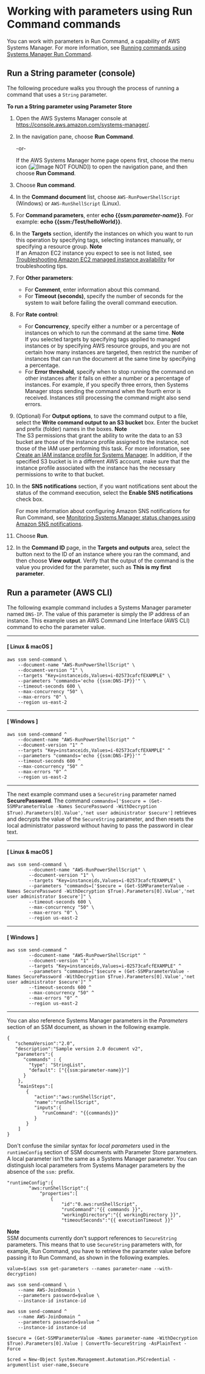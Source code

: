 # Working with parameters using Run Command commands<a name="sysman-param-runcommand"></a>

You can work with parameters in Run Command, a capability of AWS Systems Manager\. For more information, see [Running commands using Systems Manager Run Command](run-command.md)\.

## Run a String parameter \(console\)<a name="param-test-console"></a>

The following procedure walks you through the process of running a command that uses a `String` parameter\. 

**To run a String parameter using Parameter Store**

1. Open the AWS Systems Manager console at [https://console\.aws\.amazon\.com/systems\-manager/](https://console.aws.amazon.com/systems-manager/)\.

1. In the navigation pane, choose **Run Command**\.

   \-or\-

   If the AWS Systems Manager home page opens first, choose the menu icon \(![\[Image NOT FOUND\]](http://docs.aws.amazon.com/systems-manager/latest/userguide/images/menu-icon-small.png)\) to open the navigation pane, and then choose **Run Command**\.

1. Choose **Run command**\.

1. In the **Command document** list, choose `AWS-RunPowerShellScript` \(Windows\) or `AWS-RunShellScript` \(Linux\)\.

1. For **Command parameters**, enter **echo \{\{ssm:*parameter\-name*\}\}**\. For example: **echo \{\{ssm:/Test/helloWorld\}\}**\. 

1. In the **Targets** section, identify the instances on which you want to run this operation by specifying tags, selecting instances manually, or specifying a resource group\.
**Note**  
If an Amazon EC2 instance you expect to see is not listed, see [Troubleshooting Amazon EC2 managed instance availability](troubleshooting-managed-instances.md) for troubleshooting tips\.

1. For **Other parameters**:
   + For **Comment**, enter information about this command\.
   + For **Timeout \(seconds\)**, specify the number of seconds for the system to wait before failing the overall command execution\. 

1. For **Rate control**:
   + For **Concurrency**, specify either a number or a percentage of instances on which to run the command at the same time\.
**Note**  
If you selected targets by specifying tags applied to managed instances or by specifying AWS resource groups, and you are not certain how many instances are targeted, then restrict the number of instances that can run the document at the same time by specifying a percentage\.
   + For **Error threshold**, specify when to stop running the command on other instances after it fails on either a number or a percentage of instances\. For example, if you specify three errors, then Systems Manager stops sending the command when the fourth error is received\. Instances still processing the command might also send errors\.

1. \(Optional\) For **Output options**, to save the command output to a file, select the **Write command output to an S3 bucket** box\. Enter the bucket and prefix \(folder\) names in the boxes\.
**Note**  
The S3 permissions that grant the ability to write the data to an S3 bucket are those of the instance profile assigned to the instance, not those of the IAM user performing this task\. For more information, see [Create an IAM instance profile for Systems Manager](setup-instance-profile.md)\. In addition, if the specified S3 bucket is in a different AWS account, make sure that the instance profile associated with the instance has the necessary permissions to write to that bucket\.

1. In the **SNS notifications** section, if you want notifications sent about the status of the command execution, select the **Enable SNS notifications** check box\.

   For more information about configuring Amazon SNS notifications for Run Command, see [Monitoring Systems Manager status changes using Amazon SNS notifications](monitoring-sns-notifications.md)\.

1. Choose **Run**\.

1. In the **Command ID** page, in the **Targets and outputs** area, select the button next to the ID of an instance where you ran the command, and then choose **View output**\. Verify that the output of the command is the value you provided for the parameter, such as **This is my first parameter**\.

## Run a parameter \(AWS CLI\)<a name="param-test-cli"></a>

The following example command includes a Systems Manager parameter named `DNS-IP`\. The value of this parameter is simply the IP address of an instance\. This example uses an AWS Command Line Interface \(AWS CLI\) command to echo the parameter value\.

------
#### [ Linux & macOS ]

```
aws ssm send-command \
    --document-name "AWS-RunPowerShellScript" \
    --document-version "1" \
    --targets "Key=instanceids,Values=i-02573cafcfEXAMPLE" \
    --parameters "commands='echo {{ssm:DNS-IP}}'" \
    --timeout-seconds 600 \
    --max-concurrency "50" \
    --max-errors "0" \
    --region us-east-2
```

------
#### [ Windows ]

```
aws ssm send-command ^
    --document-name "AWS-RunPowerShellScript" ^
    --document-version "1" ^
    --targets "Key=instanceids,Values=i-02573cafcfEXAMPLE" ^
    --parameters "commands='echo {{ssm:DNS-IP}}'" ^
    --timeout-seconds 600 ^
    --max-concurrency "50" ^
    --max-errors "0" ^
    --region us-east-2
```

------

The next example command uses a `SecureString` parameter named **SecurePassword**\. The command `commands=['$secure = (Get-SSMParameterValue -Names SecurePassword -WithDecryption $True).Parameters[0].Value','net user administrator $secure']` retrieves and decrypts the value of the `SecureString` parameter, and then resets the local administrator password without having to pass the password in clear text\.

------
#### [ Linux & macOS ]

```
aws ssm send-command \
        --document-name "AWS-RunPowerShellScript" \
        --document-version "1" \
        --targets "Key=instanceids,Values=i-02573cafcfEXAMPLE" \
        --parameters "commands=['$secure = (Get-SSMParameterValue -Names SecurePassword -WithDecryption $True).Parameters[0].Value','net user administrator $secure']" \
        --timeout-seconds 600 \
        --max-concurrency "50" \
        --max-errors "0" \
        --region us-east-2
```

------
#### [ Windows ]

```
aws ssm send-command ^
        --document-name "AWS-RunPowerShellScript" ^
        --document-version "1" ^
        --targets "Key=instanceids,Values=i-02573cafcfEXAMPLE" ^
        --parameters "commands=['$secure = (Get-SSMParameterValue -Names SecurePassword -WithDecryption $True).Parameters[0].Value','net user administrator $secure']" ^
        --timeout-seconds 600 ^
        --max-concurrency "50" ^
        --max-errors "0" ^
        --region us-east-2
```

------

You can also reference Systems Manager parameters in the *Parameters* section of an SSM document, as shown in the following example\.

```
{
   "schemaVersion":"2.0",
   "description":"Sample version 2.0 document v2",
   "parameters":{
      "commands" : {
        "type": "StringList",
        "default": ["{{ssm:parameter-name}}"]
      }
    },
    "mainSteps":[
       {
          "action":"aws:runShellScript",
          "name":"runShellScript",
          "inputs":{
             "runCommand": "{{commands}}"
          }
       }
    ]
}
```

Don't confuse the similar syntax for *local parameters* used in the `runtimeConfig` section of SSM documents with Parameter Store parameters\. A local parameter isn't the same as a Systems Manager parameter\. You can distinguish local parameters from Systems Manager parameters by the absence of the `ssm:` prefix\.

```
"runtimeConfig":{
        "aws:runShellScript":{
            "properties":[
                {
                    "id":"0.aws:runShellScript",
                    "runCommand":"{{ commands }}",
                    "workingDirectory":"{{ workingDirectory }}",
                    "timeoutSeconds":"{{ executionTimeout }}"
```

**Note**  
SSM documents currently don't support references to `SecureString` parameters\. This means that to use `SecureString` parameters with, for example, Run Command, you have to retrieve the parameter value before passing it to Run Command, as shown in the following examples\.  

```
value=$(aws ssm get-parameters --names parameter-name --with-decryption)
```

```
aws ssm send-command \
    --name AWS-JoinDomain \
    --parameters password=$value \
    --instance-id instance-id
```

```
aws ssm send-command ^
    --name AWS-JoinDomain ^
    --parameters password=$value ^
    --instance-id instance-id
```

```
$secure = (Get-SSMParameterValue -Names parameter-name -WithDecryption $True).Parameters[0].Value | ConvertTo-SecureString -AsPlainText -Force
```

```
$cred = New-Object System.Management.Automation.PSCredential -argumentlist user-name,$secure
```